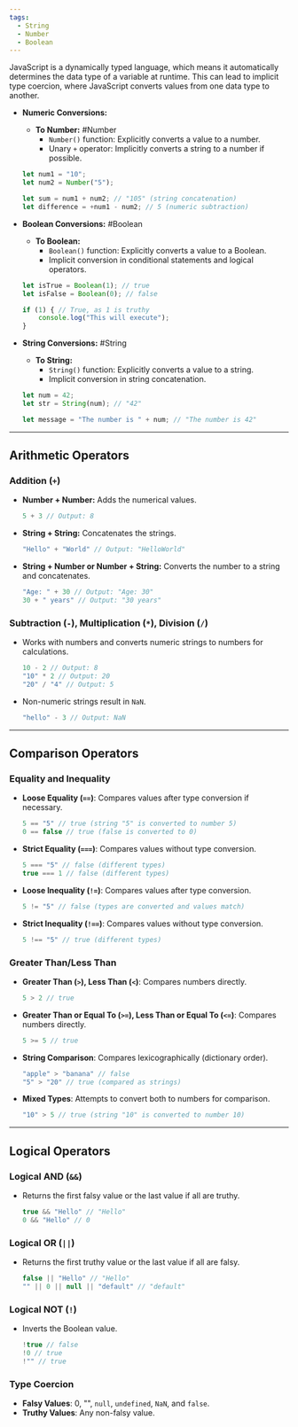 ```yaml
---
tags:
  - String
  - Number
  - Boolean
---
```


JavaScript is a dynamically typed language, which means it automatically determines the data type of a variable at runtime. This can lead to implicit type coercion, where JavaScript converts values from one data type to another.

- **Numeric Conversions:**
    
    - **To Number:** #Number
        - `Number()` function: Explicitly converts a value to a number.
        - Unary `+` operator: Implicitly converts a string to a number if possible.
    
    ```js
    let num1 = "10";
    let num2 = Number("5");
    
    let sum = num1 + num2; // "105" (string concatenation)
    let difference = +num1 - num2; // 5 (numeric subtraction)
    ```
    
- **Boolean Conversions:** #Boolean
    
    - **To Boolean:**
        - `Boolean()` function: Explicitly converts a value to a Boolean.
        - Implicit conversion in conditional statements and logical operators.
    
    ```js
    let isTrue = Boolean(1); // true
    let isFalse = Boolean(0); // false
    
    if (1) { // True, as 1 is truthy
        console.log("This will execute");
    }
    ```
    
- **String Conversions:** #String
    
    - **To String:**
        - `String()` function: Explicitly converts a value to a string.
        - Implicit conversion in string concatenation.
    
    
    ```js
    let num = 42;
    let str = String(num); // "42"
    
    let message = "The number is " + num; // "The number is 42"
    ```

---

## Arithmetic Operators

### Addition (`+`)

- **Number + Number:** Adds the numerical values.
    
    ```js
    5 + 3 // Output: 8
    ```
    
- **String + String:** Concatenates the strings.
    
    ```js
    "Hello" + "World" // Output: "HelloWorld"
    ```
    
- **String + Number or Number + String:** Converts the number to a string and concatenates.
    
    ```js
    "Age: " + 30 // Output: "Age: 30"
    30 + " years" // Output: "30 years"
    ```
    

### Subtraction (`-`), Multiplication (`*`), Division (`/`)

- Works with numbers and converts numeric strings to numbers for calculations.
    
    ```js
    10 - 2 // Output: 8
    "10" * 2 // Output: 20
    "20" / "4" // Output: 5
    ```
    
- Non-numeric strings result in `NaN`.

    ```js
    "hello" - 3 // Output: NaN
    ```

---

## Comparison Operators

### Equality and Inequality

- **Loose Equality (`==`)**: Compares values after type conversion if necessary.
    
    ```js
    5 == "5" // true (string "5" is converted to number 5)
    0 == false // true (false is converted to 0)
    ```
    
- **Strict Equality (`===`)**: Compares values without type conversion.
    
    ```js
    5 === "5" // false (different types)
    true === 1 // false (different types)
    ```
    
- **Loose Inequality (`!=`)**: Compares values after type conversion.
    
    ```js
    5 != "5" // false (types are converted and values match)
    ```
    
- **Strict Inequality (`!==`)**: Compares values without type conversion.
    
    ```js
    5 !== "5" // true (different types)
    ```

### Greater Than/Less Than

- **Greater Than (`>`), Less Than (`<`)**: Compares numbers directly.
    
    ```js
    5 > 2 // true
    ```
    
- **Greater Than or Equal To (`>=`), Less Than or Equal To (`<=`)**: Compares numbers directly.
    
    ```js
    5 >= 5 // true
    ```
    
- **String Comparison**: Compares lexicographically (dictionary order).
    
    ```js
    "apple" > "banana" // false
    "5" > "20" // true (compared as strings)
    ```
    
- **Mixed Types**: Attempts to convert both to numbers for comparison.
    
    ```js
    "10" > 5 // true (string "10" is converted to number 10)
    ```

---

## Logical Operators

### Logical AND (`&&`)

- Returns the first falsy value or the last value if all are truthy.
    
    ```js
    true && "Hello" // "Hello"
    0 && "Hello" // 0
    ```

### Logical OR (`||`)

- Returns the first truthy value or the last value if all are falsy.
    
    ```js
    false || "Hello" // "Hello"
    "" || 0 || null || "default" // "default"
    ```

### Logical NOT (`!`)

- Inverts the Boolean value.
    
    ```js
    !true // false
    !0 // true
    !"" // true
    ```


### **Type Coercion**

- **Falsy Values**: 0, "", `null`, `undefined`, `NaN`, and `false`.
- **Truthy Values**: Any non-falsy value.
